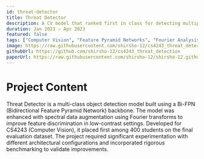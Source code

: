```yaml
---
id: threat-detector
title: Threat Detector
description: A CV model that ranked first in class for detecting multiple object classes using spectral augmentation.
duration: Jan 2023 – Apr 2023
featured: false
tags: ["Computer Vision", "Feature Pyramid Networks", "Fourier Analysis", "Course Project",]
image: https://raw.githubusercontent.com/shirsho-12/cs4243_threat_detection/refs/heads/master/images/efficientdet_architecture.PNG
githubUrl: https://github.com/shirsho-12/cs4243_threat_detection
paperUrl: https://raw.githubusercontent.com/shirsho-12/shirsho-12.github.io/refs/heads/master/src/assets/docs/cs4243.pdf
---
```


# Project Content

Threat Detector is a multi-class object detection model built using a Bi-FPN (Bidirectional Feature Pyramid Network) backbone. The model was enhanced with spectral data augmentation using Fourier transforms to improve feature discrimination in low-contrast settings. Developed for CS4243 (Computer Vision), it placed first among 400 students on the final evaluation dataset. The project required significant experimentation with different architectural configurations and incorporated rigorous benchmarking to validate improvements.
